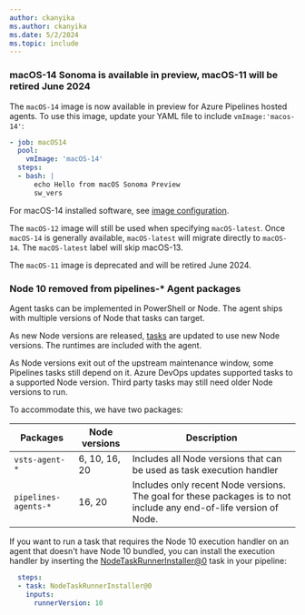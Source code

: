 ```yaml
---
author: ckanyika
ms.author: ckanyika
ms.date: 5/2/2024
ms.topic: include
---
```


### macOS-14 Sonoma is available in preview, macOS-11 will be retired June 2024

The `macOS-14` image is now available in preview for Azure Pipelines hosted agents. To use this image, update your YAML file to include `vmImage:'macos-14'`:  

```yaml
- job: macOS14
  pool:
    vmImage: 'macOS-14'
  steps:
  - bash: |
      echo Hello from macOS Sonoma Preview
      sw_vers
```

For macOS-14 installed software, see [image configuration](https://github.com/actions/runner-images/blob/main/images/macos/macos-14-Readme.md).

The `macOS-12` image will still be used when specifying `macOS-latest`. Once `macOS-14` is generally available, `macOS-latest` will migrate directly to `macOS-14`. The `macOS-latest` label will skip macOS-13.

The `macOS-11` image is deprecated and will be retired June 2024.


### Node 10 removed from pipelines-* Agent packages

Agent tasks can be implemented in PowerShell or Node. The agent ships with multiple versions of Node that tasks can target.

As new Node versions are released, [tasks](https://github.com/microsoft/azure-pipelines-tasks) are updated to use new Node versions. The runtimes are included with the agent.

As Node versions exit out of the upstream maintenance window, some Pipelines tasks still depend on it. Azure DevOps updates supported tasks to a supported Node version. Third party tasks may still need older Node versions to run.

To accommodate this, we have two packages:

| Packages             | Node versions | Description                |
|----------------------|---------------|----------------------------|
| `vsts-agent-*`       | 6, 10, 16, 20 | Includes all Node versions that can be used as task execution handler |
| `pipelines-agents-*` | 16, 20        | Includes only recent Node versions. The goal for these packages is to not include any end-of-life version of Node. |

If you want to run a task that requires the Node 10 execution handler on an agent that doesn't have Node 10 bundled, you can install the execution handler by inserting the [NodeTaskRunnerInstaller@0](https://learn.microsoft.com/azure/devops/pipelines/tasks/reference/node-task-runner-installer-v0?view=azure-pipelines) task in your pipeline:

```yaml
  steps:
  - task: NodeTaskRunnerInstaller@0
    inputs:
      runnerVersion: 10
```